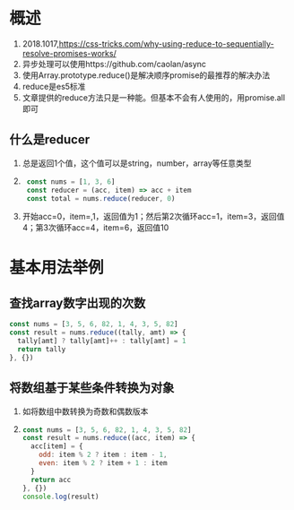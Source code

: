 # 概述
1. 2018.1017,https://css-tricks.com/why-using-reduce-to-sequentially-resolve-promises-works/
1. 异步处理可以使用https://github.com/caolan/async
1. 使用Array.prototype.reduce()是解决顺序promise的最推荐的解决办法
1. reduce是es5标准
1. 文章提供的reduce方法只是一种能。但基本不会有人使用的，用promise.all即可

## 什么是reducer
1. 总是返回1个值，这个值可以是string，number，array等任意类型

1. ```javascript
    const nums = [1, 3, 6]
    const reducer = (acc, item) => acc + item
    const total = nums.reduce(reducer, 0)
    ```

1. 开始acc=0，item=,1，返回值为1；然后第2次循环acc=1，item=3，返回值4；第3次循环acc=4，item=6，返回值10

# 基本用法举例

## 查找array数字出现的次数

```javascript
const nums = [3, 5, 6, 82, 1, 4, 3, 5, 82]
const result = nums.reduce((tally, amt) => {
  tally[amt] ? tally[amt]++ : tally[amt] = 1
  return tally
}, {})
```

## 将数组基于某些条件转换为对象

1. 如将数组中数转换为奇数和偶数版本

2. ```javascript
   const nums = [3, 5, 6, 82, 1, 4, 3, 5, 82]
   const result = nums.reduce((acc, item) => {
     acc[item] = {
       odd: item % 2 ? item : item - 1,
       even: item % 2 ? item + 1 : item
     }
     return acc
   }, {})
   console.log(result)
   ```



# 